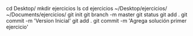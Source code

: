 cd Desktop/
mkdir ejercicios
ls
cd ejercicios
~/Desktop/ejercicios/ ~/Documents/ejercicios/
git init
git branch -m master
git status
git add .
git commit -m 'Version Inicial'
git add .
git commit -m 'Agrega solución primer ejercicio'


